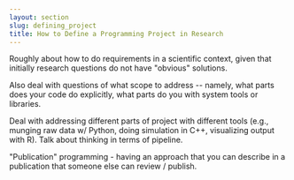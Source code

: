 ```yaml
---
layout: section
slug: defining_project
title: How to Define a Programming Project in Research
---
```


Roughly about how to do requirements in a scientific context, given that initially
research questions do not have "obvious" solutions.

Also deal with questions of what scope to address -- namely, what parts does your
code do explicitly, what parts do you with system tools or libraries.

Deal with addressing different parts of project with different tools (e.g.,
munging raw data w/ Python, doing simulation in C++, visualizing output with R).
Talk about thinking in terms of pipeline.

"Publication" programming - having an approach that you can describe in a publication
that someone else can review / publish.
